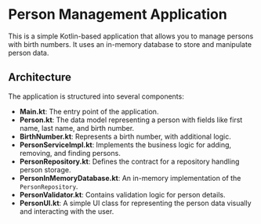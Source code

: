# Person Management Application

This is a simple Kotlin-based application that allows you to manage persons with birth numbers. 
It uses an in-memory database to store and manipulate person data.

## Architecture

The application is structured into several components:

- **Main.kt**: The entry point of the application.
- **Person.kt**: The data model representing a person with fields like first name, last name, and birth number.
- **BirthNumber.kt**: Represents a birth number, with additional logic.
- **PersonServiceImpl.kt**: Implements the business logic for adding, removing, and finding persons.
- **PersonRepository.kt**: Defines the contract for a repository handling person storage.
- **PersonInMemoryDatabase.kt**: An in-memory implementation of the `PersonRepository`.
- **PersonValidator.kt**: Contains validation logic for person details.
- **PersonUI.kt**: A simple UI class for representing the person data visually and interacting with the user.

